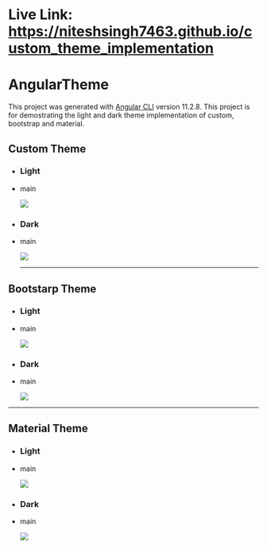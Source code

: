 # Live Link: https://niteshsingh7463.github.io/custom_theme_implementation
# AngularTheme

This project was generated with [Angular CLI](https://github.com/angular/angular-cli) version 11.2.8. This project is for demostrating the light and dark theme implementation of custom, bootstrap and material.

## Custom Theme

- ### Light

* main

  <img src="./src/assets/images/custom-light.png"><br>

- ### Dark

* main

  <img src="./src/assets/images/custom-dark.png"><br>
  <hr>

## Bootstarp Theme

- ### Light

* main

  <img src="./src/assets/images/bootstrap-light.png"><br>

- ### Dark

* main

  <img src="./src/assets/images/bootstrap-dark.png"><br>

<hr>

## Material Theme

- ### Light

* main

  <img src="./src/assets/images/material-light.png"><br>

- ### Dark

* main

  <img src="./src/assets/images/material-dark.png"><br>
